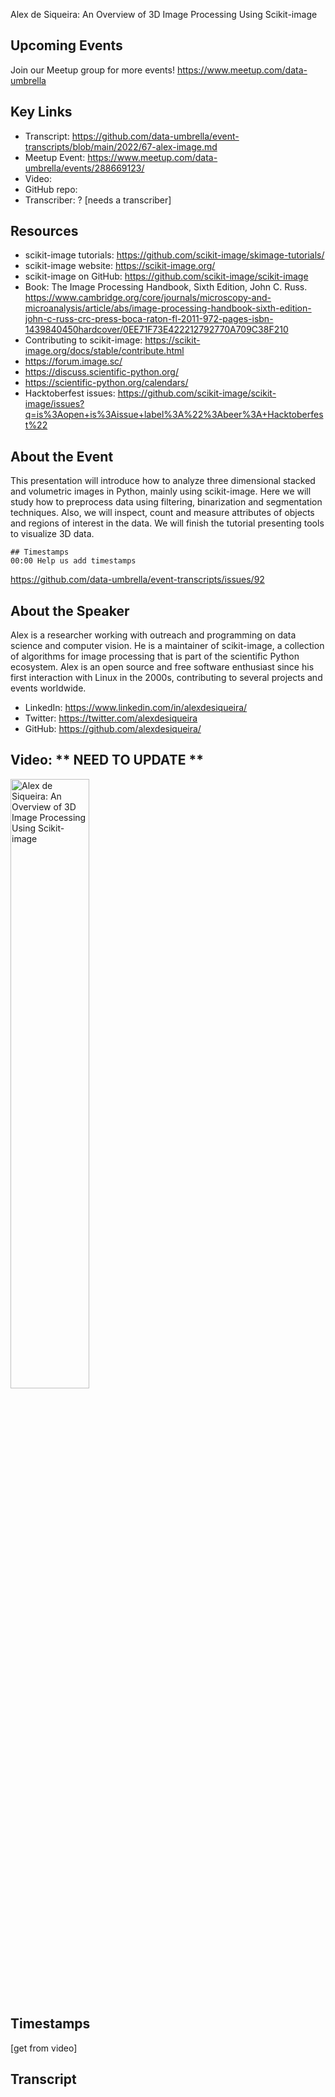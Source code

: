 Alex de Siqueira: An Overview of 3D Image Processing Using Scikit-image

## Upcoming Events
Join our Meetup group for more events!
https://www.meetup.com/data-umbrella

## Key Links
- Transcript: https://github.com/data-umbrella/event-transcripts/blob/main/2022/67-alex-image.md 
- Meetup Event: https://www.meetup.com/data-umbrella/events/288669123/ 
- Video: 
- GitHub repo:  
- Transcriber:  ? [needs a transcriber]

## Resources
- scikit-image tutorials: https://github.com/scikit-image/skimage-tutorials/
- scikit-image website:  https://scikit-image.org/
- scikit-image on GitHub: https://github.com/scikit-image/scikit-image
- Book: The Image Processing Handbook, Sixth Edition, John C. Russ. https://www.cambridge.org/core/journals/microscopy-and-microanalysis/article/abs/image-processing-handbook-sixth-edition-john-c-russ-crc-press-boca-raton-fl-2011-972-pages-isbn-1439840450hardcover/0EE71F73E422212792770A709C38F210
- Contributing to scikit-image:  https://scikit-image.org/docs/stable/contribute.html
- https://forum.image.sc/
- https://discuss.scientific-python.org/
- https://scientific-python.org/calendars/
- Hacktoberfest issues:
https://github.com/scikit-image/scikit-image/issues?q=is%3Aopen+is%3Aissue+label%3A%22%3Abeer%3A+Hacktoberfest%22




## About the Event
This presentation will introduce how to analyze three dimensional stacked and volumetric images in Python, mainly using scikit-image. Here we will study how to preprocess data using filtering, binarization and segmentation techniques. Also, we will inspect, count and measure attributes of objects and regions of interest in the data. We will finish the tutorial presenting tools to visualize 3D data.


```
## Timestamps
00:00 Help us add timestamps
```
https://github.com/data-umbrella/event-transcripts/issues/92


## About the Speaker
Alex is a researcher working with outreach and programming on data science and computer vision. He is a maintainer of scikit-image, a collection of algorithms for image processing that is part of the scientific Python ecosystem. Alex is an open source and free software enthusiast since his first interaction with Linux in the 2000s, contributing to several projects and events worldwide.

- LinkedIn: https://www.linkedin.com/in/alexdesiqueira/
- Twitter: https://twitter.com/alexdesiqueira
- GitHub: https://github.com/alexdesiqueira/

## Video:  ** NEED TO UPDATE **
<a href="http://www.youtube.com/watch?feature=player_embedded&v=NbmdFJsnuuo" target="_blank"><img src="http://img.youtube.com/vi/NbmdFJsnuuo/0.jpg"
alt="Alex de Siqueira: An Overview of 3D Image Processing Using Scikit-image" width="50%" /></a>

## Timestamps
[get from video]

## Transcript

